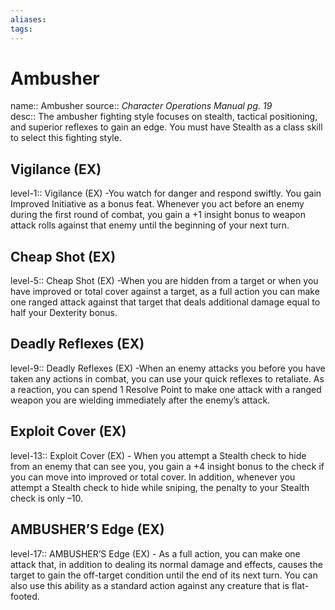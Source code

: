 ```yaml
---
aliases: 
tags: 
---
```


# Ambusher
name:: Ambusher
source:: _Character Operations Manual pg. 19_  
desc:: The ambusher fighting style focuses on stealth, tactical positioning, and superior reflexes to gain an edge. You must have Stealth as a class skill to select this fighting style.

## Vigilance (EX)
level-1:: Vigilance (EX) -You watch for danger and respond swiftly. You gain Improved Initiative as a bonus feat. Whenever you act before an enemy during the first round of combat, you gain a +1 insight bonus to weapon attack rolls against that enemy until the beginning of your next turn.  

## Cheap Shot (EX)
level-5:: Cheap Shot (EX) -When you are hidden from a target or when you have improved or total cover against a target, as a full action you can make one ranged attack against that target that deals additional damage equal to half your Dexterity bonus.  

## Deadly Reflexes (EX)
level-9:: Deadly Reflexes (EX) -When an enemy attacks you before you have taken any actions in combat, you can use your quick reflexes to retaliate. As a reaction, you can spend 1 Resolve Point to make one attack with a ranged weapon you are wielding immediately after the enemy’s attack.  

## Exploit Cover (EX)
level-13:: Exploit Cover (EX) - When you attempt a Stealth check to hide from an enemy that can see you, you gain a +4 insight bonus to the check if you can move into improved or total cover. In addition, whenever you attempt a Stealth check to hide while sniping, the penalty to your Stealth check is only –10.  

## AMBUSHER’S Edge (EX)
level-17:: AMBUSHER’S Edge (EX) - As a full action, you can make one attack that, in addition to dealing its normal damage and effects, causes the target to gain the off-target condition until the end of its next turn. You can also use this ability as a standard action against any creature that is flat-footed.
